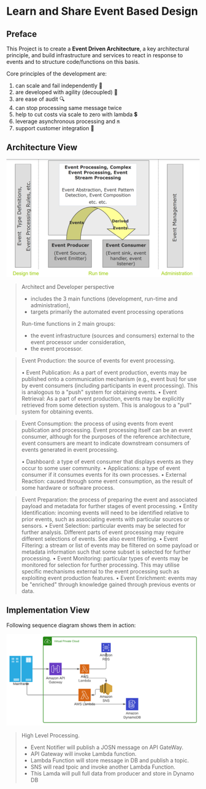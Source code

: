 # Learn and Share Event Based Design

## Preface

This Project is to create a **Event Driven Architecture**, a key architectural principle,
and build infrastructure and services to react in response to events and to structure code/functions on this basis.

Core principles of the development are:

1. can scale and fail independently 🚀
1. are developed with agility (decoupled) 🏃
1. are ease of audit 🔍
1. can stop processing same message twice
1. help to cut costs via scale to zero with lambda 💲
1. leverage asynchronous processing and 🔛
1. support customer integration 🤝


## Architecture View
![Event Service](docs/diagram/WhatisEvent.png)


> Architect and Developer perspective
>
> - includes the 3 main functions (development, run-time and administration),
> - targets primarily the automated event processing operations
>
> Run-time functions in 2 main groups:
> - the event infrastructure (sources and consumers) external to the event processor under consideration,
> - the event processor. 

>Event Production: the source of events for event processing.
>
> • Event Publication: As a part of event production, events may be published onto a communication mechanism (e.g., event bus) for use by event consumers (including participants in event processing). This is analogous to a "push" system for obtaining events.
> • Event Retrieval: As a part of event production, events may be explicitly retrieved from some detection system. This is analogous to a "pull" system for obtaining events.


>Event Consumption: the process of using events from event publication and processing. Event processing itself can be an event consumer, although for the purposes of the reference architecture, event consumers are meant to indicate downstream consumers of events generated in event processing.
>
> • Dashboard: a type of event consumer that displays events as they occur to some user community.
> • Applications: a type of event consumer if it consumes events for its own processes.
> • External Reaction: caused through some event consumption, as the result of some hardware or software process. 


> Event Preparation: the process of preparing the event and associated payload and metadata for further stages of event processing.
> • Entity Identification: incoming events will need to be identified relative to prior events, such as associating events with particular sources or sensors.
> • Event Selection: particular events may be selected for further analysis. Different parts of event processing may require different selections of events. See also event filtering.
> • Event Filtering: a stream or list of events may be filtered on some payload or metadata information such that some subset is selected for further processing.
> • Event Monitoring: particular types of events may be monitored for selection for further processing. This may utilise specific mechanisms external to the event processing such as exploiting event production features.
> • Event Enrichment: events may be "enriched" through knowledge gained through previous events or data. 

## Implementation View
Following sequence diagram shows them in action:

![Event Service](docs/diagram/EventArchitecture.svg)


> High Level Processing.
>
> - Event Notifier will publish a JOSN message on API GateWay. 
> - API Gateway will invoke Lambda function.
> - Lambda Function will store message in DB and publish a topic.
> - SNS will read tpoic and invoke another Lambda Function.
> - This Lamda will pull full data from producer and store in Dynamo DB
